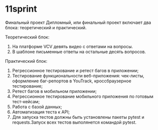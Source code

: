 # 11sprint
Финальный проект
Дипломный, или финальный проект включает два блока: теоретический и практический.

Теоретический блок:
1. На платформе VCV девять видео с ответами на вопросы.
2. В шаблоне письменные ответы на остальные десять вопросов.


Практический блок:
1. Регрессионное тестирование и ретест багов в приложении;
2. Тестирование функциональности веб-приложения: чек-листы, оформление баг-репортов в YouTrack, кроссбраузерное тестирование;
3. Ретест багов в мобильном приложении;
4. Регрессионное тестирование мобильного приложения по готовым тест-кейсам;
5. Работа с базой данных;
6. Автоматизация теста к API;
7. Для запуска тестов должны быть установлены пакеты pytest и requests.Запуск всех тестов выполянется командой pytest.
